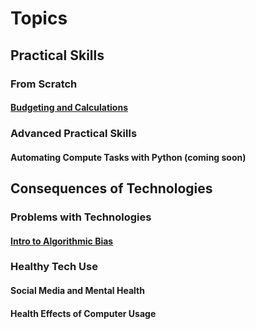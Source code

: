 <!-- TITLE: Home -->
<!-- SUBTITLE: Welcome to Digital Skills Vault -->

# Topics

## Practical Skills
### From Scratch
#### [Budgeting and Calculations](/practical/scratch/budgeting)

### Advanced Practical Skills
#### Automating Compute Tasks with Python (coming soon)
## Consequences of Technologies
### Problems with Technologies
#### [Intro to Algorithmic Bias](/consequences/problems/bias)

### Healthy Tech Use
#### Social Media and Mental Health
#### Health Effects of Computer Usage
